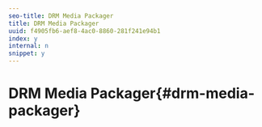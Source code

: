 ```yaml
---
seo-title: DRM Media Packager
title: DRM Media Packager
uuid: f4905fb6-aef8-4ac0-8860-281f241e94b1
index: y
internal: n
snippet: y
---
```


# DRM Media Packager{#drm-media-packager}

